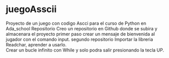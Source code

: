 # juegoAsscii
Proyecto de un juego con codigo Ascci para el curso de Python en Ada_school
 Repositorio
Creo un repositorio en Github donde se subira y almacenara el proyecto
 primer paso
crear un mensaje de bienvenida al jugador con el comando input.
    segundo repositorio
 Importar la libreria Readchar, aprender a usarlo.   
Crear un bucle infinito  con While y solo podra salir presionando la tecla UP.